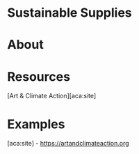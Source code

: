 # Sustainable Supplies

# About

# Resources
[Art & Climate Action][aca:site]

# Examples



[aca:site] - https://artandclimateaction.org
